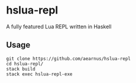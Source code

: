 # hslua-repl
A fully featured Lua REPL written in Haskell

## Usage
```
git clone https://github.com/aearnus/hslua-repl
cd hslua-repl/
stack build
stack exec hslua-repl-exe
```
